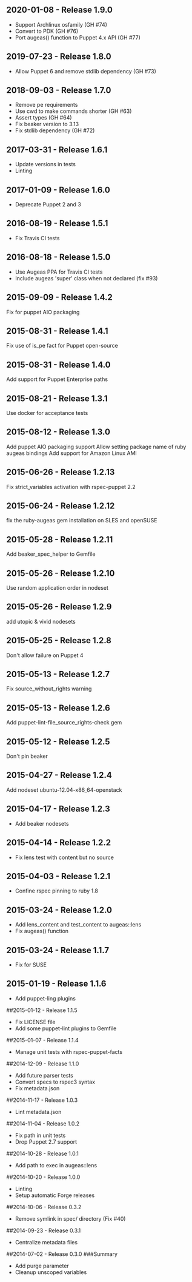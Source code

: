## 2020-01-08 - Release 1.9.0

- Support Archlinux osfamily (GH #74)
- Convert to PDK (GH #76)
- Port augeas() function to Puppet 4.x API (GH #77)

## 2019-07-23 - Release 1.8.0

- Allow Puppet 6 and remove stdlib dependency (GH #73)

## 2018-09-03 - Release 1.7.0

- Remove pe requirements
- Use cwd to make commands shorter (GH #63)
- Assert types (GH #64)
- Fix beaker version to 3.13
- Fix stdlib dependency (GH #72)

## 2017-03-31 - Release 1.6.1

- Update versions in tests
- Linting

## 2017-01-09 - Release 1.6.0

- Deprecate Puppet 2 and 3

## 2016-08-19 - Release 1.5.1

- Fix Travis CI tests

## 2016-08-18 - Release 1.5.0

- Use Augeas PPA for Travis CI tests
- Include augeas 'super' class when not declared (fix #93)

## 2015-09-09 - Release 1.4.2

Fix for puppet AIO packaging

## 2015-08-31 - Release 1.4.1

Fix use of is_pe fact for Puppet open-source

## 2015-08-31 - Release 1.4.0

Add support for Puppet Enterprise paths

## 2015-08-21 - Release 1.3.1

Use docker for acceptance tests

## 2015-08-12 - Release 1.3.0

Add puppet AIO packaging support
Allow setting package name of ruby augeas bindings
Add support for Amazon Linux AMI

## 2015-06-26 - Release 1.2.13

Fix strict_variables activation with rspec-puppet 2.2

## 2015-06-24 - Release 1.2.12

fix the ruby-augeas gem installation on SLES and openSUSE

## 2015-05-28 - Release 1.2.11

Add beaker_spec_helper to Gemfile

## 2015-05-26 - Release 1.2.10

Use random application order in nodeset

## 2015-05-26 - Release 1.2.9

add utopic & vivid nodesets

## 2015-05-25 - Release 1.2.8

Don't allow failure on Puppet 4

## 2015-05-13 - Release 1.2.7

Fix source_without_rights warning

## 2015-05-13 - Release 1.2.6

Add puppet-lint-file_source_rights-check gem

## 2015-05-12 - Release 1.2.5

Don't pin beaker

## 2015-04-27 - Release 1.2.4

Add nodeset ubuntu-12.04-x86_64-openstack

## 2015-04-17 - Release 1.2.3

- Add beaker nodesets

## 2015-04-14 - Release 1.2.2

- Fix lens test with content but no source

## 2015-04-03 - Release 1.2.1

- Confine rspec pinning to ruby 1.8

## 2015-03-24 - Release 1.2.0

- Add lens_content and test_content to augeas::lens
- Fix augeas() function

## 2015-03-24 - Release 1.1.7

- Fix for SUSE

## 2015-01-19 - Release 1.1.6

- Add puppet-ling plugins

##2015-01-12 - Release 1.1.5

- Fix LICENSE file
- Add some puppet-lint plugins to Gemfile

##2015-01-07 - Release 1.1.4

- Manage unit tests with rspec-puppet-facts

##2014-12-09 - Release 1.1.0

- Add future parser tests
- Convert specs to rspec3 syntax
- Fix metadata.json

##2014-11-17 - Release 1.0.3

- Lint metadata.json

##2014-11-04 - Release 1.0.2

- Fix path in unit tests
- Drop Puppet 2.7 support

##2014-10-28 - Release 1.0.1
- Add path to exec in augeas::lens

##2014-10-20 - Release 1.0.0
- Linting
- Setup automatic Forge releases

##2014-10-06 - Release 0.3.2
- Remove symlink in spec/ directory (Fix #40)

##2014-09-23 - Release 0.3.1
- Centralize metadata files

##2014-07-02 - Release 0.3.0
###Summary
- Add purge parameter
- Cleanup unscoped variables
